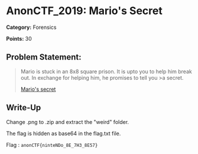 # AnonCTF_2019: Mario's Secret

**Category:** Forensics

**Points:** 30

## Problem Statement:

>Mario is stuck in an 8x8 square prison. It is upto you to help him break out. In exchange for helping him, he promises to tell you >a secret.
>
>[Mario's secret](https://drive.google.com/drive/folders/1oIiWaukmxvl4AZWQlFv_UUzWN8oS5LeP?usp=sharing)

## Write-Up

Change .png to .zip and extract the "weird" folder. 

The flag is hidden as base64 in the flag.txt file.

Flag : `anonCTF{ninteNDo_8E_7H3_8E57}`
